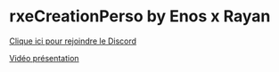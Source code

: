 # rxeCreationPerso by Enos x Rayan

[Clique ici pour rejoindre le Discord](https://discord.gg/5dev)

[Vidéo présentation](https://youtu.be/Mcc0e1Zz8sA)
 
